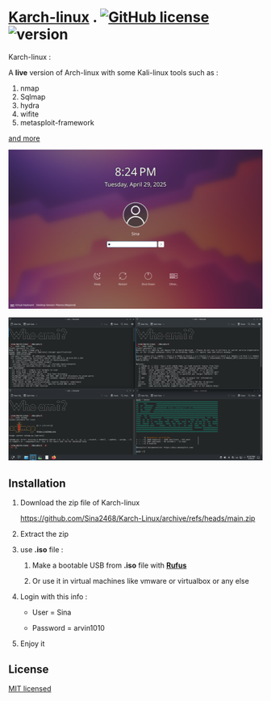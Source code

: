 # [Karch-linux](https://github.com/Sina2468/Karch-Linux.git) . [![GitHub license](https://img.shields.io/badge/license-MIT-red.svg)](./LICENSE) ![version](https://img.shields.io/badge/Version-1.0-blue.svg)

Karch-linux :

A **live** version of Arch-linux with some Kali-linux tools such as :

1. nmap
2. Sqlmap 
3. hydra
4. wifite
5. metasploit-framework

[and more](assets/Tools_list.txt)

![ program-picture ](assets/Lock-screen.png)

![ program-picture ](assets/programs.png)

## Installation

1. Download the zip file of Karch-linux

    https://github.com/Sina2468/Karch-Linux/archive/refs/heads/main.zip


2. Extract the zip 

3. use **.iso** file :

    1. Make a bootable USB from **.iso** file with [**Rufus**](https://rufus.ie/)

    2. Or use it in virtual machines like vmware or virtualbox or any else

4. Login with this info :

    * User = Sina

    * Password = arvin1010

5. Enjoy it

## License

[MIT licensed](./LICENSE)
